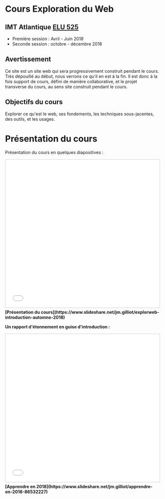 # Cours Exploration du Web
## IMT Atlantique [ELU 525](https://portail.telecom-bretagne.eu/portal/pls/portal/pkg_df.programmes.SHOW_FICHE?p_id_mod_er=32168)
* Première session : Avril - Juin 2018
* Seconde session : octobre - décembre 2018

## Avertissement
Ce site est un site web qui sera progressivement construit pendant le cours. Très dépouillé au début, nous verrons ce qu'il en est à la fin.
Il est donc à la fois support de cours, défini de manière collaborative, et le projet transverse du cours, au sens site construit pendant le cours.

## Objectifs du cours
Explorer ce qu'est le web, ses fondements, les techniques sous-jacentes, des outils, et les usages.

# Présentation du cours
Présentation du cours en quelques diapositives :
<iframe src="//www.slideshare.net/slideshow/embed_code/key/nNUgizR6I3FFpP" width="595" height="485" frameborder="0" marginwidth="0" marginheight="0" scrolling="no" style="border:1px solid #CCC; border-width:1px; margin-bottom:5px; max-width: 100%;" allowfullscreen> </iframe> <div style="margin-bottom:5px"> <strong>
[Présentation du cours](https://www.slideshare.net/jm.gilliot/explorweb-introduction-automne-2018)

Un rapport d'étonnement en guise d'introduction :

<iframe src="//www.slideshare.net/slideshow/embed_code/key/1JFQv8Q6bi87NU" width="595" height="485" frameborder="0" marginwidth="0" marginheight="0" scrolling="no" style="border:1px solid #CCC; border-width:1px; margin-bottom:5px; max-width: 100%;" allowfullscreen> </iframe>
[Apprendre en 2018](https://www.slideshare.net/jm.gilliot/apprendre-en-2018-86532227)

